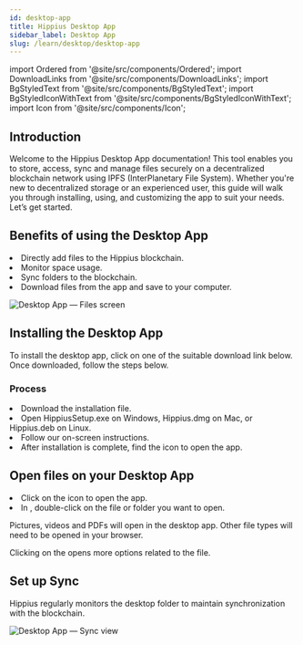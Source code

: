 ```yaml
---
id: desktop-app
title: Hippius Desktop App
sidebar_label: Desktop App
slug: /learn/desktop/desktop-app
---
```


import Ordered from '@site/src/components/Ordered';
import DownloadLinks from '@site/src/components/DownloadLinks';
import BgStyledText from '@site/src/components/BgStyledText';
import BgStyledIconWithText from '@site/src/components/BgStyledIconWithText';
import Icon from '@site/src/components/Icon';

## Introduction

Welcome to the Hippius Desktop App documentation!
This tool enables you to store, access, sync and manage files securely on a decentralized blockchain network using IPFS (InterPlanetary File System). Whether you're new to decentralized storage or an experienced user, this guide will walk you through installing, using, and customizing the app to suit your needs. Let’s get started.

## Benefits of using the Desktop App

<Ordered>
  <li>Directly add files to the Hippius blockchain.</li>
  <li>Monitor space usage.</li>
  <li>Sync folders to the blockchain.</li>
  <li>Download files from the app and save to your computer.</li>
</Ordered>

![Desktop App — Files screen](/img/desktop/desktop-benefits.png)

## Installing the Desktop App

To install the desktop app, click on one of the suitable download link below. Once downloaded, follow the steps below.

<DownloadLinks/>

### Process

<Ordered>
<li> Download the installation file.</li>
<li>Open <BgStyledText>HippiusSetup.exe</BgStyledText> on Windows, <BgStyledText>Hippius.dmg</BgStyledText> on Mac, or <BgStyledText>Hippius.deb</BgStyledText> on Linux.</li>

<li> Follow our on-screen instructions.</li>
<li>After installation is complete, find the <Icon /> icon to open the app.</li>
</Ordered>

## Open files on your Desktop App

<Ordered>
<li> Click on the <Icon /> icon to open the app.</li>
<li> In <BgStyledIconWithText text="Files" icon="DocumentText" />, double-click on the file or folder you want to open.</li>
</Ordered>

Pictures, videos and PDFs will open in the desktop app. Other file types will need to be opened in your browser.

Clicking on the <BgStyledIconWithText  icon="More" paddingClassName="px-1 py-1" /> opens more options related to the file.

## Set up Sync

Hippius regularly monitors the desktop folder to maintain synchronization with the blockchain.

![Desktop App — Sync view](/img/desktop/desktop-sync.png)
